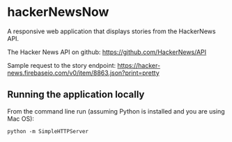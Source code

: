 hackerNewsNow
=============

A responsive web application that displays stories from the HackerNews API.

The Hacker News API on github: https://github.com/HackerNews/API

Sample request to the story endpoint: https://hacker-news.firebaseio.com/v0/item/8863.json?print=pretty


Running the application locally
-------------------------------

From the command line run (assuming Python is installed and you are using Mac OS):

`python -m SimpleHTTPServer`
